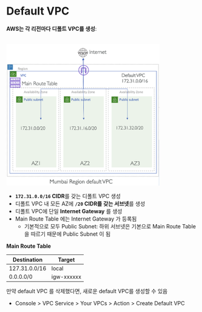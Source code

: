 # Default VPC

**AWS는 각 리전마다 디폴트 VPC를 생성**:

<br/><img src="./img/default_vpc_img1.png" width="80%" /><br/>

- **`172.31.0.0/16` CIDR**를 갖는 디폴트 VPC 생성
- 디폴트 VPC 내 모든 AZ에 **`/20` CIDR를 갖는 서브넷**를 생성
- 디폴트 VPC에 단일 **Internet Gateway** 를 생성
- Main Route Table 에는 Internet Gateway 가 등록됨
  - 기본적으로 모두 Public Subnet: 하위 서브넷은 기본으로 Main Route Table을 따르기 때문에 Public Subnet 이 됨

**Main Route Table**

| Destination   | Target     |
|---------------|------------|
| 127.31.0.0/16 | local      |
| 0.0.0.0/0     | igw-xxxxxx |


만약 default VPC 를 삭제했다면, 새로운 default VPC를 생성할 수 있음

- Console > VPC Service > Your VPCs > Action > Create Default VPC

